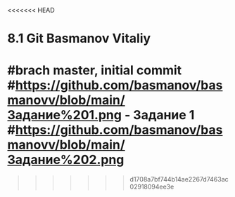<<<<<<< HEAD
# 8.1 Git Basmanov Vitaliy
#brach master, initial commit
#https://github.com/basmanov/basmanovv/blob/main/Задание%201.png - Задание 1
#https://github.com/basmanov/basmanovv/blob/main/Задание%202.png
=======
>>>>>>> d1708a7bf744b14ae2267d7463ac02918094ee3e

